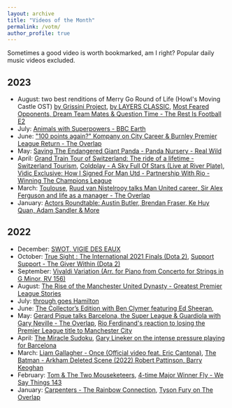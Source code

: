 ```yaml
---
layout: archive
title: "Videos of the Month"
permalink: /votm/
author_profile: true
---
```


Sometimes a good video is worth bookmarked, am I right? Popular daily music videos excluded.

## 2023
- August: two best renditions of Merry Go Round of Life (Howl's Moving Castle OST) [by Grissini Project](https://www.youtube.com/watch?v=J6qIzKxmW8Y), [by LAYERS CLASSIC](https://www.youtube.com/watch?v=00i1SQ8Yzwo), [Most Feared Opponents, Dream Team Mates & Question Time - The Rest Is Football E2](https://www.youtube.com/watch?v=kYSB5Eb5-ls)
- July: [Animals with Superpowers - BBC Earth](https://www.youtube.com/watch?v=aSwqQQka7kY)
- June: ["100 points again?" Kompany on City Career & Burnley Premier League Return - The Overlap](https://www.youtube.com/watch?v=AFVQLjECiqA)
- May: [Saving The Endangered Giant Panda - Panda Nursery - Real Wild](https://www.youtube.com/watch?v=dfHTFXfpswA)
- April: [Grand Train Tour of Switzerland: The ride of a lifetime - Switzerland Tourism](https://www.youtube.com/watch?v=5JK7vjVaIvo), [Coldplay - A Sky Full Of Stars (Live at River Plate)](https://www.youtube.com/watch?v=Fpn1imb9qZg), [Vidic Exclusive: How I Signed For Man Utd - Partnership With Rio - Winning The Champions League](https://www.youtube.com/watch?v=WnxEMMVc680)
- March: [Toulouse](https://www.youtube.com/watch?v=dnu29w-7qXE), [Ruud van Nistelrooy talks Man United career, Sir Alex Ferguson and life as a manager - The Overlap](https://www.youtube.com/watch?v=AjTFhTgfecQ)
- January: [Actors Roundtable: Austin Butler, Brendan Fraser, Ke Huy Quan, Adam Sandler & More](https://www.youtube.com/watch?v=hJH2EyvvEBA)

## 2022
- December: [SWOT, VIGIE DES EAUX](https://cnes.fr/fr/swot-vigie-des-eaux)
- October: [True Sight : The International 2021 Finals (Dota 2)](https://www.youtube.com/watch?v=NFEwN1N3vvA), [Support Support - The Giver Within (Dota 2)](https://www.youtube.com/watch?v=f_eGfseSmpM)
- September: [Vivaldi Variation (Arr. for Piano from Concerto for Strings in G Minor, RV 156)](https://www.youtube.com/watch?v=EXgNlueMu6k)
- August: [The Rise of the Manchester United Dynasty - Greatest Premier League Stories](https://www.youtube.com/watch?v=wcgn6E07E2c)
- July: [through goes Hamilton](https://www.youtube.com/watch?v=BrtRk7B8pNE)
- June: [The Collector’s Edition with Ben Clymer featuring Ed Sheeran](https://www.youtube.com/watch?v=UC7jm3D70NE), 
- May: [Gerard Pique talks Barcelona, the Super League & Guardiola with Gary Neville - The Overlap](https://www.youtube.com/watch?v=JWQyhj4i11Q), [Rio Ferdinand's reaction to losing the Premier League title to Manchester City](https://www.youtube.com/watch?v=i8WHM8AveDU)
- April: [The Miracle Sudoku](https://www.youtube.com/watch?v=LwkNChSO2yE), [Gary Lineker on the intense pressure playing for Barcelona](https://www.youtube.com/watch?v=cSo30xrxmLM)
- March: [Liam Gallagher - Once (Official video feat. Eric Cantona)](https://www.youtube.com/watch?v=MDhiQfekdxo), [The Batman - Arkham Deleted Scene (2022) Robert Pattinson, Barry Keoghan](https://www.youtube.com/watch?v=LJSXgZxaNo0)
- February: [Tom & The Two Mouseketeers](https://www.youtube.com/watch?v=TqYiwDRPBq4), [4-time Major Winner Fly - We Say Things 143](https://www.youtube.com/watch?v=lJKlfrH1XcU&t=10s)
- January: [Carpenters - The Rainbow Connection](https://www.youtube.com/watch?v=PYuE2roIkH0), [Tyson Fury on The Overlap](https://www.youtube.com/watch?v=EMUH9N3S9PY)
